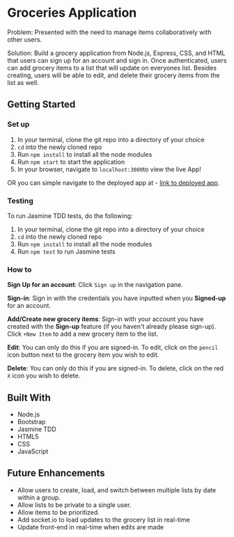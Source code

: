 # Groceries Application
Problem: Presented with the need to manage items collaboratively with other users.

Solution:
Build a grocery application from Node.js, Express, CSS, and HTML that users can sign up for an account and sign in. Once authenticated, users can add grocery items to a list that will update on everyones list. Besides creating, users will be able to edit, and delete their grocery items from the list as well.

## Getting Started

### Set up
1. In your terminal, clone the git repo into a directory of your choice
2. `cd` into the newly cloned repo
3. Run `npm install` to install all the node modules
4. Run `npm start` to start the application
5. In your browser, navigate to `localhost:3000`to view the live App!

OR you can simple navigate to the deployed app at - [link to deployed app](https://groceries4u.herokuapp.com/).

### Testing
To run Jasmine TDD tests, do the following:
1. In your terminal, clone the git repo into a directory of your choice
2. `cd` into the newly cloned repo
3. Run `npm install` to install all the node modules
4. Run `npm test` to run Jasmine tests

### How to
**Sign Up for an account**: Click `Sign up` in the navigation pane.

**Sign-in**: Sign in with the credentials you have inputted when you **Signed-up** for an account.

**Add/Create new grocery items**: Sign-in with your account you have created with the **Sign-up** feature (if you haven't already please sign-up).
Click `+New Item` to add a new grocery item to the list.

**Edit**: You can only do this if you are signed-in. To edit, click on the `pencil` icon button next to the grocery item you wish to edit.

**Delete**: You can only do this if you are signed-in. To delete, click on the  red `X` icon you wish to delete.

## Built With

- Node.js
- Bootstrap
- Jasmine TDD
- HTML5
- CSS
- JavaScript


## Future Enhancements

- Allow users to create, load, and switch between multiple lists by date within a group.
- Allow lists to be private to a single user.
- Allow items to be prioritized.
- Add socket.io to load updates to the grocery list in real-time 
- Update front-end in real-time when edits are made
